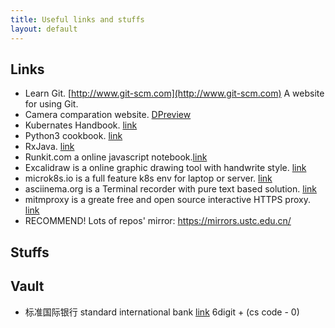 ```yaml
---
title: Useful links and stuffs
layout: default
---
```


## Links
+ Learn Git. [http://www.git-scm.com](http://www.git-scm.com) A website for using Git.
+ Camera comparation website. [DPreview](http://www.dpreview.com) 
+ Kubernates Handbook. [link](https://jimmysong.io/kubernetes-handbook/)
+ Python3 cookbook. [link](http://python3-cookbook.readthedocs.io/zh_CN/latest/)
+ RxJava. [link](http://gank.io/post/560e15be2dca930e00da1083#toc_1)
+ Runkit.com a online javascript notebook.[link](http://runkit.com)
+ Excalidraw is a online graphic drawing tool with handwrite style. [link](https://excalidraw.com)
+ microk8s.io is a full feature k8s env for laptop or server. [link](https://microk8s.io)
+ asciinema.org is a Terminal recorder with pure text based solution. [link](https://asciinema.org)
+ mitmproxy is a greate free and open source interactive HTTPS proxy. [link](https://mitmproxy.org)
+ RECOMMEND! Lots of repos' mirror: https://mirrors.ustc.edu.cn/

## Stuffs


## Vault
+ 标准国际银行 standard international bank [link](https://ebank.standardintbank.com) 6digit + (cs code - 0)

